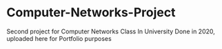 # Computer-Networks-Project
Second project for Computer Networks Class In University 
Done in 2020, uploaded here for Portfolio purposes
